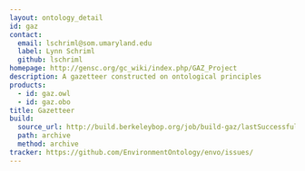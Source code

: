 ```yaml
---
layout: ontology_detail
id: gaz
contact:
  email: lschriml@som.umaryland.edu
  label: Lynn Schriml
  github: lschriml
homepage: http://gensc.org/gc_wiki/index.php/GAZ_Project
description: A gazetteer constructed on ontological principles
products:
  - id: gaz.owl
  - id: gaz.obo
title: Gazetteer
build:
  source_url: http://build.berkeleybop.org/job/build-gaz/lastSuccessfulBuild/artifact/*zip*/archive.zip
  path: archive
  method: archive
tracker: https://github.com/EnvironmentOntology/envo/issues/
---
```


